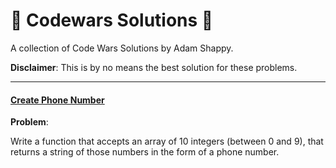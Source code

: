 #  :cowboy_hat_face: Codewars Solutions :cowboy_hat_face:

A collection of Code Wars Solutions by Adam Shappy.

**Disclaimer**: This is by no means the best solution for these problems.

---



####  [Create Phone Number](https://github.com/mrshappy0/codewars/blob/master/Create-Phone-Number.js)

**Problem**:

Write a function that accepts an array of 10 integers (between 0 and 9), that returns a string of those numbers in the form of a phone number.